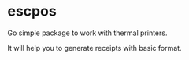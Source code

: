 # escpos
Go simple package to work with thermal printers.

It will help you to generate receipts with basic format.
